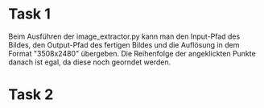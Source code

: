# Task 1

Beim Ausführen der image_extractor.py kann man den Input-Pfad des Bildes, den Output-Pfad des fertigen Bildes und die Auflösung in dem Format "3508x2480" übergeben. Die Reihenfolge der angeklickten Punkte danach ist egal, da diese noch georndet werden. 

# Task 2